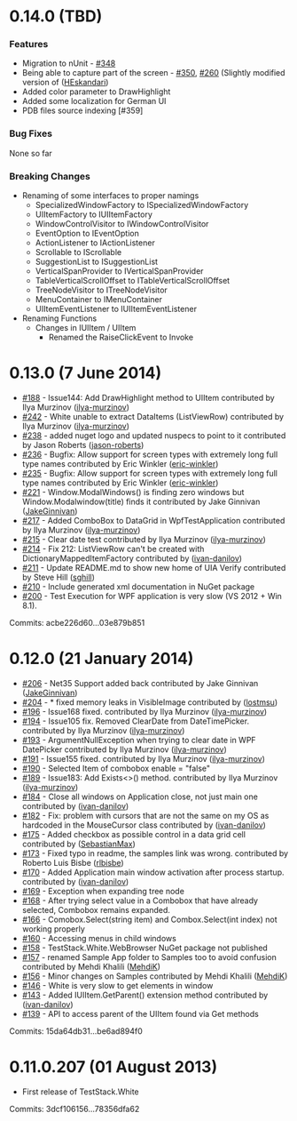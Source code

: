 # 0.14.0 (TBD)

### Features
- Migration to nUnit - [#348](https://github.com/TestStack/White/pull/348)
- Being able to capture part of the screen - [#350](https://github.com/TestStack/White/pull/350), [#260](https://github.com/TestStack/White/pull/260) (Slightly modified version of ([HEskandari](https://github.com/HEskandari))
- Added color parameter to DrawHighlight
- Added some localization for German UI
- PDB files source indexing [#359]

### Bug Fixes
None so far

### Breaking Changes
- Renaming of some interfaces to proper namings
  - SpecializedWindowFactory to ISpecializedWindowFactory
  - UIItemFactory to IUIItemFactory
  - WindowControlVisitor to IWindowControlVisitor
  - EventOption to IEventOption
  - ActionListener to IActionListener
  - Scrollable to IScrollable
  - SuggestionList to ISuggestionList
  - VerticalSpanProvider to IVerticalSpanProvider
  - TableVerticalScrollOffset to ITableVerticalScrollOffset
  - TreeNodeVisitor to ITreeNodeVisitor
  - MenuContainer to IMenuContainer
  - UIItemEventListener to IUIItemEventListener
- Renaming Functions
  - Changes in IUIItem / UIItem
    - Renamed the RaiseClickEvent to Invoke

# 0.13.0 (7 June 2014)

 - [#188](https://github.com/TestStack/White/pull/188) - Issue144: Add DrawHighlight method to UIItem contributed by Ilya Murzinov ([ilya-murzinov](https://github.com/ilya-murzinov))
 - [#242](https://github.com/TestStack/White/pull/242) - White unable to extract DataItems (ListViewRow) contributed by Ilya Murzinov ([ilya-murzinov](https://github.com/ilya-murzinov))
 - [#238](https://github.com/TestStack/White/pull/238) - added nuget logo and updated nuspecs to point to it contributed by Jason Roberts ([jason-roberts](https://github.com/jason-roberts))
 - [#236](https://github.com/TestStack/White/pull/236) - Bugfix: Allow support for screen types with extremely long full type names contributed by Eric Winkler ([eric-winkler](https://github.com/eric-winkler))
 - [#235](https://github.com/TestStack/White/pull/235) - Bugfix: Allow support for screen types with extremely long full type names contributed by Eric Winkler ([eric-winkler](https://github.com/eric-winkler))
 - [#221](https://github.com/TestStack/White/pull/221) - Window.ModalWindows() is finding zero windows but Window.Modalwindow(title) finds it contributed by Jake Ginnivan ([JakeGinnivan](https://github.com/JakeGinnivan))
 - [#217](https://github.com/TestStack/White/pull/217) - Added ComboBox to DataGrid in WpfTestApplication contributed by Ilya Murzinov ([ilya-murzinov](https://github.com/ilya-murzinov))
 - [#215](https://github.com/TestStack/White/pull/215) - Clear date test contributed by Ilya Murzinov ([ilya-murzinov](https://github.com/ilya-murzinov))
 - [#214](https://github.com/TestStack/White/pull/214) - Fix 212: ListViewRow can't be created with DictionaryMappedItemFactory contributed by ([ivan-danilov](https://github.com/ivan-danilov))
 - [#211](https://github.com/TestStack/White/pull/211) - Update README.md to show new home of UIA Verify contributed by Steve Hill ([sghill](https://github.com/sghill))
 - [#210](https://github.com/TestStack/White/issues/210) - Include generated xml documentation in NuGet package
 - [#200](https://github.com/TestStack/White/issues/200) - Test Execution for WPF application is very slow (VS 2012 + Win 8.1). 

Commits: acbe226d60...03e879b851


# 0.12.0 (21 January 2014)

 - [#206](https://github.com/TestStack/White/pull/206) - Net35 Support added back contributed by Jake Ginnivan ([JakeGinnivan](https://github.com/JakeGinnivan))
 - [#204](https://github.com/TestStack/White/pull/204) - * fixed memory leaks in VisibleImage contributed by ([lostmsu](https://github.com/lostmsu))
 - [#196](https://github.com/TestStack/White/pull/196) - Issue168 fixed. contributed by Ilya Murzinov ([ilya-murzinov](https://github.com/ilya-murzinov))
 - [#194](https://github.com/TestStack/White/pull/194) - Issue105 fix. Removed ClearDate from DateTimePicker. contributed by Ilya Murzinov ([ilya-murzinov](https://github.com/ilya-murzinov))
 - [#193](https://github.com/TestStack/White/pull/193) - ArgumentNullException when trying to clear date in WPF DatePicker contributed by Ilya Murzinov ([ilya-murzinov](https://github.com/ilya-murzinov))
 - [#191](https://github.com/TestStack/White/pull/191) - Issue155 fixed. contributed by Ilya Murzinov ([ilya-murzinov](https://github.com/ilya-murzinov))
 - [#190](https://github.com/TestStack/White/issues/190) - Selected Item of combobox enable = "false"
 - [#189](https://github.com/TestStack/White/pull/189) - Issue183: Add Exists<>() method. contributed by Ilya Murzinov ([ilya-murzinov](https://github.com/ilya-murzinov))
 - [#184](https://github.com/TestStack/White/pull/184) - Close all windows on Application close, not just main one contributed by ([ivan-danilov](https://github.com/ivan-danilov))
 - [#182](https://github.com/TestStack/White/pull/182) - Fix: problem with cursors that are not the same on my OS as hardcoded in the MouseCursor class contributed by ([ivan-danilov](https://github.com/ivan-danilov))
 - [#175](https://github.com/TestStack/White/pull/175) - Added checkbox as possible control in a data grid cell contributed by ([SebastianMax](https://github.com/SebastianMax))
 - [#173](https://github.com/TestStack/White/pull/173) - Fixed typo in readme, the samples link was wrong. contributed by Roberto Luis Bisbe ([rlbisbe](https://github.com/rlbisbe))
 - [#170](https://github.com/TestStack/White/pull/170) - Added Application main window activation after process startup. contributed by ([ivan-danilov](https://github.com/ivan-danilov))
 - [#169](https://github.com/TestStack/White/issues/169) - Exception when expanding tree node
 - [#168](https://github.com/TestStack/White/issues/168) - After trying select value in a Combobox that have already selected, Combobox remains expanded.
 - [#166](https://github.com/TestStack/White/issues/166) - Comobox.Select(string item) and Combox.Select(int index) not working properly
 - [#160](https://github.com/TestStack/White/issues/160) - Accessing menus in child windows 
 - [#158](https://github.com/TestStack/White/issues/158) - TestStack.White.WebBrowser NuGet package not published
 - [#157](https://github.com/TestStack/White/pull/157) - renamed Sample App folder to Samples too to avoid confusion contributed by Mehdi Khalili ([MehdiK](https://github.com/MehdiK))
 - [#156](https://github.com/TestStack/White/pull/156) - Minor changes on Samples contributed by Mehdi Khalili ([MehdiK](https://github.com/MehdiK))
 - [#146](https://github.com/TestStack/White/issues/146) - White is very slow to get elements in window
 - [#143](https://github.com/TestStack/White/pull/143) - Added IUIItem.GetParent<T>() extension method contributed by ([ivan-danilov](https://github.com/ivan-danilov))
 - [#139](https://github.com/TestStack/White/issues/139) - API to access parent of the UIItem found via Get methods

Commits: 15da64db31...be6ad894f0


# 0.11.0.207 (01 August 2013)

 - First release of TestStack.White

Commits: 3dcf106156...78356dfa62
